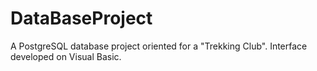 # DataBaseProject
A PostgreSQL database project oriented for a "Trekking Club". Interface developed on Visual Basic.
